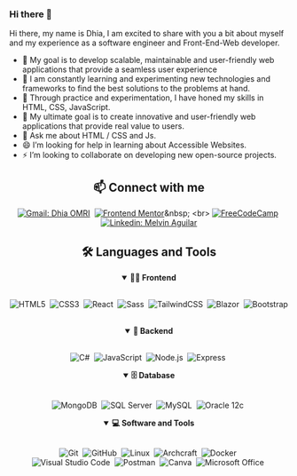 ### Hi there 👋



Hi there, my name is Dhia, I am excited to share with you a bit about myself and my experience as a software engineer and Front-End-Web developer.

- 🔭 My goal is to develop scalable, maintainable and user-friendly web applications that 
      provide a seamless user experience
- 🌱 I am constantly learning and experimenting new technologies and frameworks to find the 
      best solutions to the problems at hand.
- 👯 Through practice and experimentation, I have honed my skills in HTML, CSS, JavaScript.
- 🤔 My ultimate goal is to create innovative and user-friendly web applications that 
     provide real value to users.
- 💬 Ask me about HTML / CSS and Js.
- 😄 I’m looking for help in learning about Accessible Websites.
- ⚡  I’m looking to collaborate on developing new open-source projects.
 
<h2 align="center">📫 Connect with me</h2>

<div align = "center">
    
[![Gmail: Dhia OMRI ](https://img.shields.io/badge/-gmail-red?style=for-the-badge&logo=Gmail&logoColor=white&link=mailto:melvinaguilarhdz@gmail.com)](mailto:dhiaomri94@gmail.com)&nbsp;
[![Frontend Mentor](https://img.shields.io/badge/-Frontend%20Mentor-5F3DC4?style=for-the-badge&logo=FrontendMentor&logoColor=white&link=https://www.frontendmentor.io/profile/DhiaOmri)]([https://www.frontendmentor.io/profile/MelvinAguilar](https://www.frontendmentor.io/profile/DhiaOmri))&nbsp;
<br>
[![FreeCodeCamp](https://img.shields.io/badge/-FreeCodeCamp-0A0A23?style=for-the-badge&logo=FreeCodeCamp&logoColor=white&link=https://www.freecodecamp.org/Dhia_Omri)](https://www.freecodecamp.org/Dhia_Omri)&nbsp;
[![Linkedin: Melvin Aguilar](https://img.shields.io/badge/-linkedin-blue?style=for-the-badge&logo=Linkedin&logoColor=white&link=https://www.linkedin.com/in/dhia-omri-9295a2160/)](https://www.linkedin.com/in/dhia-omri-9295a2160/)
  
</div>

<div align = "center">

<h2 align="center">🛠️ Languages and Tools</h2>

<details open>
<summary><b>🏄‍♂️ Frontend</b></summary>
<br>
  
![HTML5](https://img.shields.io/badge/-HTML5-E34F26?style=for-the-badge&logo=html5&logoColor=white)&nbsp;
![CSS3](https://img.shields.io/badge/-CSS3-1572B6?style=for-the-badge&logo=css3)&nbsp;
![React](https://img.shields.io/badge/-React-%23404d59?style=for-the-badge&logo=react)&nbsp;
![Sass](https://img.shields.io/badge/-Sass-CC6699?style=for-the-badge&logo=sass&logoColor=white)&nbsp;
![TailwindCSS](https://img.shields.io/badge/-Tailwind_CSS-38B2AC?style=for-the-badge&logo=tailwind-css&logoColor=white)&nbsp;
![Blazor](https://img.shields.io/badge/-Blazor-512BD4?style=for-the-badge&logo=blazor&logoColor=white)&nbsp;
![Bootstrap](https://img.shields.io/badge/-Bootstrap-blue?style=for-the-badge&logo=Bootstrap&logoColor=white)&nbsp;
</details>

<details open>
<summary><b>🧰 Backend</b></summary>
<br>

![C#](https://img.shields.io/badge/-C%23-239120?style=for-the-badge&logo=c-sharp&logoColor=white)&nbsp;
![JavaScript](https://img.shields.io/badge/Javascript-F7DF1E.svg?style=for-the-badge&logo=javascript&logoColor=black)&nbsp;
![Node.js](https://img.shields.io/badge/node.js-339933.svg?style=for-the-badge&logo=nodedotjs&logoColor=white)&nbsp;
![Express](https://img.shields.io/badge/express-000000.svg?style=for-the-badge&logo=express&logoColor=white)&nbsp;
</details>

<details open>
<summary><b>🗄️ Database</b></summary>
<br>

![MongoDB](https://img.shields.io/badge/-MongoDB-47A248?style=for-the-badge&logo=mongodb&logoColor=white)&nbsp;
![SQL Server](https://img.shields.io/badge/-SQL%20Server-CC2927?style=for-the-badge&logo=microsoft-sql-server&logoColor=white)&nbsp;
![MySQL](https://img.shields.io/badge/-MySQL-00000F?style=for-the-badge&logo=mysql)&nbsp;
![Oracle 12c](https://img.shields.io/badge/-Oracle%2012c-F80000?style=for-the-badge&logo=oracle&logoColor=white)&nbsp;
</details>

<details open>
<summary><b>💻 Software and Tools</b></summary>
<br>

![Git](https://img.shields.io/badge/-Git-F05032?style=for-the-badge&logo=git&logoColor=white)&nbsp;
![GitHub](https://img.shields.io/badge/-GitHub-181717?style=for-the-badge&logo=github)&nbsp;
![Linux](https://img.shields.io/badge/-Linux-FCC624?style=for-the-badge&logo=linux&logoColor=black)&nbsp;
![Archcraft](https://img.shields.io/badge/Archcraft-%23404d59?style=for-the-badge&logo=archlinux&logoColor=%#1793D1)&nbsp;
![Docker](https://img.shields.io/badge/-Docker-2496ED?style=for-the-badge&logo=docker&logoColor=white)&nbsp;
<br>
![Visual Studio Code](https://img.shields.io/badge/-VSCODE-007ACC?style=for-the-badge&&logo=visual-studio-code&logoColor=white)&nbsp;
![Postman](https://img.shields.io/badge/-Postman-FF6C37?style=for-the-badge&logo=postman&logoColor=white)&nbsp;
![Canva](https://img.shields.io/badge/-Canva-00C4CC?style=for-the-badge&logo=canva&logoColor=white)&nbsp;
![Microsoft Office](https://img.shields.io/badge/-MS%20Office-D83B01?style=for-the-badge&logo=microsoft-office&logoColor=white)&nbsp;
</details>

</div>
